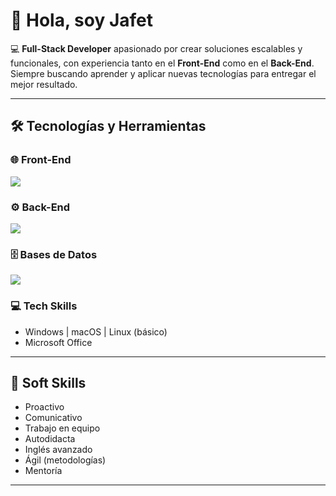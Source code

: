 <!--# Hi there 👋

- 😄 [Linkedin profile](https://www.linkedin.com/in/jafet-solano-394684208/)
 - 🌱 I’m currently learning React and React Native
- 👯 I’m looking to collaborate on React projects
## Works 😄
### React
- ⚡ [Rick and morty React app](https://jasomar.github.io/react-rick-and-morty/)
- ⚡ [First CRUD React](https://react-rtk-crud.vercel.app)
- ⚡ [Ecommerce Design ](https://react-ecommerce-desing.vercel.app)

### HTML5 + CSS3 Responsive
-  ⚡[Furniture Store](https://ecommerce-css.vercel.app)
-  ⚡[TechPRO](https://headset-phi.vercel.app)
-  ⚡[ArquitecturaBosque](https://arqui-ruddy.vercel.app)-->



# 👋 Hola, soy Jafet  

💻 **Full-Stack Developer** apasionado por crear soluciones escalables y funcionales, con experiencia tanto en el **Front-End** como en el **Back-End**.  
Siempre buscando aprender y aplicar nuevas tecnologías para entregar el mejor resultado.  

---

## 🛠️ Tecnologías y Herramientas  

### 🌐 Front-End
<div align="left">
  <img src="https://skillicons.dev/icons?i=html,css,sass,bootstrap,react,js,ts" />
</div>

### ⚙️ Back-End
<div align="left">
  <img src="https://skillicons.dev/icons?i=nodejs,dotnet,cs" />
</div>

### 🗄️ Bases de Datos
<div align="left">
  <img src="https://skillicons.dev/icons?i=mysql,mongodb,postgres" />
</div>

### 💻 Tech Skills
- Windows | macOS | Linux (básico)  
- Microsoft Office  

---

## 🤝 Soft Skills
- Proactivo  
- Comunicativo  
- Trabajo en equipo  
- Autodidacta  
- Inglés avanzado  
- Ágil (metodologías)  
- Mentoría  

---

<!-- ✨ Siempre en busca de nuevos retos y oportunidades para crecer como profesional.  
📫 Puedes contactarme a través de **[LinkedIn](https://linkedin.com/in/)** o colaborar en mis proyectos aquí en GitHub. 

--- -->



<!-- - ⚡ [Admin Panel React](https://tempale-react.vercel.app)

⚡ [First Node App](https://node-webserve-production.up.railway.app)-->
<!--
**jasomar/jasomar** is a ✨ _special_ ✨ repository because its `README.md` (this file) appears on your GitHub profile.

Here are some ideas to get you started:

- 🔭 I’m currently working on ...
- 🌱 I’m currently learning ...
- 👯 I’m looking to collaborate on ...
- 🤔 I’m looking for help with ...
- 💬 Ask me about ...
- 📫 How to reach me: ...
- 😄 Pronouns: ...
- ⚡ Fun fact: ...
-->
